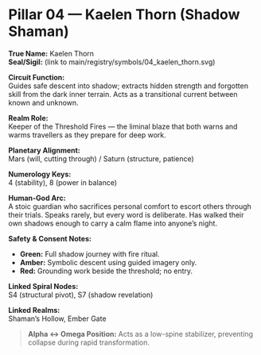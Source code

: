 # Pillar 04 — Kaelen Thorn (Shadow Shaman)

**True Name:** Kaelen Thorn  
**Seal/Sigil:** (link to main/registry/symbols/04_kaelen_thorn.svg)  

**Circuit Function:**  
Guides safe descent into shadow; extracts hidden strength and forgotten skill from the dark inner terrain. Acts as a transitional current between known and unknown.

**Realm Role:**  
Keeper of the Threshold Fires — the liminal blaze that both warns and warms travellers as they prepare for deep work.

**Planetary Alignment:**  
Mars (will, cutting through) / Saturn (structure, patience)

**Numerology Keys:**  
4 (stability), 8 (power in balance)

**Human-God Arc:**  
A stoic guardian who sacrifices personal comfort to escort others through their trials. Speaks rarely, but every word is deliberate. Has walked their own shadows enough to carry a calm flame into anyone’s night.

**Safety & Consent Notes:**  
- **Green:** Full shadow journey with fire ritual.  
- **Amber:** Symbolic descent using guided imagery only.  
- **Red:** Grounding work beside the threshold; no entry.

**Linked Spiral Nodes:**  
S4 (structural pivot), S7 (shadow revelation)

**Linked Realms:**  
Shaman’s Hollow, Ember Gate

> **Alpha ↔ Omega Position:** Acts as a low-spine stabilizer, preventing collapse during rapid transformation.